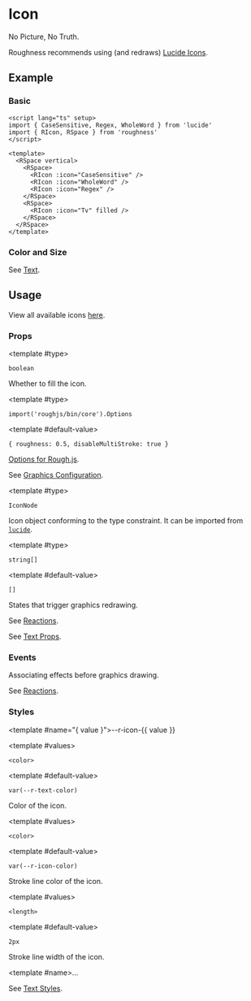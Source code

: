<script lang="ts" setup>
import { kebabCase } from 'lodash-es'
import { CaseSensitive, icons, Regex, Tv, WholeWord } from 'lucide'
import { RCard, RDetails, RIcon, RInput, RSpace, RTable, RText } from 'roughness'
import { ref } from 'vue'

let name = ref('Pencil')
</script>

# Icon

No Picture, No Truth.

<RCard type="info">

Roughness recommends using (and redraws) [Lucide Icons](https://lucide.dev/).

</RCard>

## Example

### Basic

<RDetails>
  <template #summary>Show Code</template>

```vue
<script lang="ts" setup>
import { CaseSensitive, Regex, WholeWord } from 'lucide'
import { RIcon, RSpace } from 'roughness'
</script>

<template>
  <RSpace vertical>
    <RSpace>
      <RIcon :icon="CaseSensitive" />
      <RIcon :icon="WholeWord" />
      <RIcon :icon="Regex" />
    </RSpace>
    <RSpace>
      <RIcon :icon="Tv" filled />
    </RSpace>
  </RSpace>
</template>
```

</RDetails>

<RSpace vertical>
  <RSpace>
    <RIcon :icon="CaseSensitive" />
    <RIcon :icon="WholeWord" />
    <RIcon :icon="Regex" />
  </RSpace>
  <RSpace>
    <RIcon :icon="Tv" filled />
  </RSpace>
</RSpace>

### Color and Size

See [Text](/components/text).

## Usage

<RSpace align="center">
  <RInput v-model="name" />
  <RIcon :icon="icons[name]" />
</RSpace>

View all available icons [here](https://lucide.dev/icons/).

### Props

<RPropsTable>

  <RProp name="filled">

  <template #type>

  `boolean`

  </template>

  Whether to fill the icon.

  </RProp>

  <RProp name="graphics-options">

  <template #type>

  `import('roughjs/bin/core').Options`

  </template>

  <template #default-value>

  `{ roughness: 0.5, disableMultiStroke: true }`

  </template>

  [Options for Rough.js](https://github.com/rough-stuff/rough/wiki#options).

  See [Graphics Configuration](/components/graphics#component-prop).

  </RProp>

  <RProp name="icon">

  <template #type>

  `IconNode`

  </template>

  Icon object conforming to the type constraint. It can be imported from [`lucide`](https://lucide.dev/guide/packages/lucide).

  </RProp>

  <RProp name="reactions">

  <template #type>

  `string[]`

  </template>

  <template #default-value>

  `[]`

  </template>

  States that trigger graphics redrawing.

  See [Reactions](/guide/theme#reactions).

  </RProp>

  <RProp name="...">

  See [Text Props](/components/text#props).

  </RProp>

</RPropsTable>

### Events

<REventsTable>

  <REvent name="will-draw">

  Associating effects before graphics drawing.

  See [Reactions](/guide/theme#reactions).

  </REvent>

</REventsTable>

### Styles

<RStylesTable>

  <template #name="{ value }">--r-icon-{{ value }}</template>

  <RStyle name="color">

  <template #values>

  `<color>`

  </template>

  <template #default-value>

  `var(--r-text-color)`

  </template>

  Color of the icon.

  </RStyle>

  <RStyle name="stroke-color">

  <template #values>

  `<color>`

  </template>

  <template #default-value>

  `var(--r-icon-color)`

  </template>

  Stroke line color of the icon.

  </RStyle>

  <RStyle name="stroke-width">

  <template #values>

  `<length>`

  </template>

  <template #default-value>

  `2px`

  </template>

  Stroke line width of the icon.

  </RStyle>

  <RStyle name="...">

  <template #name>...</template>

  See [Text Styles](/components/text#styles).

  </RStyle>

</RStylesTable>
